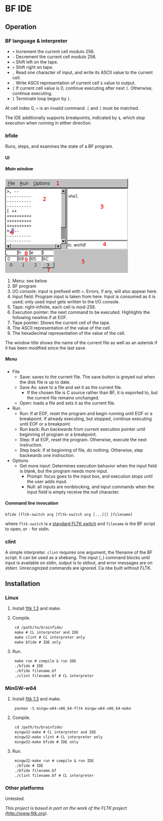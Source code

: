 BF IDE
======

Operation
---------

### BF language & interpreter
 
* `+` Increment the current cell modulo 256.
* `-`  Decrement the current cell modulo 256.
* `<`  Shift left on the tape.
* `>`  Shift right on tape.
* `,`  Read one character of input, and write its ASCII value to the current cell.
* `.`  Write ASCII representation of current cell`s value to output.
* `[`  If current cell value is 0, continue executing after next `]`. Otherwise, continue executing.
* `]`  Terminate loop begun by `[`.

At cell index 0, `<` is an invalid command. `[` and `]` must be matched.

The IDE additionally supports breakpoints, indicated by `$`, which stop execution when running in either direction.

### bfide

Runs, steps, and examines the state of a BF program.

#### UI

##### Main window

![bfide UI](ui.png)

1. Menu: see below
2. BF program
3. I/O console: input is prefixed with `>`. Errors, if any, will also appear here.
4. Input field: Program input is taken from here. Input is consumed as it is used; only used input gets written to the I/O console.
5. Tape: right-infinite, each cell is mod-256.
6. Execution pointer: the next command to be executed. Highlights the following newline if at EOF.
7. Tape pointer: Shows the current cell of the tape.
8. The ASCII representation of the value of the cell.
9. The hexadecimal representation of the value of the cell.

The window title shows the name of the current file as well as an asterisk if it has been modified since the last save.

##### Menu

* File
    * Save: saves to the current file. The save button is greyed out when the disk file is up to date.
    * Save As: save to a file and set it as the current file.
        * If the chosen file is C source rather than BF, it is exported to, but the current file remains unchanged.
    * Open: loads a file and sets it as the current file.
* Run
    * Run: If at EOF, reset the program and begin running until EOF or a breakpoint. If already executing, but stopped, continue executing until EOF or a breakpoint.
    * Run back: Run backwards from current execution pointer until beginning of program or a breakpoint.
    * Step: If at EOF, reset the program. Otherwise, execute the next instruction.
    * Step back: If at beginning of file, do nothing. Otherwise, step backwards one instruction.
* Options
    * Get more input: Determines execution behavior when the input field is blank, but the program needs more input.
        * Prompt: focus goes to the input box, and execution stops until the user adds input.
        * Null: all inputs are nonblocking, and input commands when the input field is empty receive the null character.

#### Command line invocation

`bfide [fltk-switch arg [fltk-switch arg [...]]] [filename]`

where `fltk-switch` is a [standard FLTK switch](https://www.fltk.org/doc-1.3/classFl.html#a1576b8c9ca3e900daaa5c36ca0e7ae48) and `filename` is the BF script to open, or `-` for stdin.

### clint <filename>

A simple interpreter. `clint` requires one argument, the filename of the BF script. It can be used as a shebang. The input (`,`) command blocks until input is available on stdin, output is to stdout, and error messages are on stderr. Unrecognized commands are ignored. Ca nbe built without FLTK.


Installation
------------

### Linux

1. Install [fltk 1.3](https://www.fltk.org/software.php) and make.

2. Compile. 

        cd /path/to/brainfide/
        make # CL interpreter and IDE
        make clint # CL interpreter only
        make bfide # IDE only

4. Run.

        make run # compile & run IDE
        ./bfide # IDE
        ./bfide filename.bf
        ./clint filename.bf # CL interpreter

### MinGW-w64

1. Install [fltk 1.3](https://www.fltk.org/software.php) and make.

        pacman -S mingw-w64-x86_64-fltk mingw-w64-x86_64-make

2. Compile.

        cd /path/to/brainfide/
        mingw32-make # CL interpreter and IDE
        mingw32-make clint # CL interpreter only
        mingw32-make bfide # IDE only

4. Run.

        mingw32-make run # compile & run IDE
        ./bfide # IDE
        ./bfide filename.bf
        ./clint filename.bf # CL interpreter


### Other platforms

Untested.

*This project is based in part on the work of the FLTK project (http://www.fltk.org).*